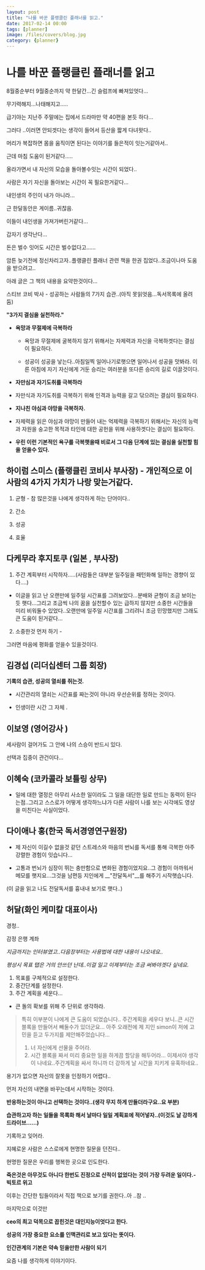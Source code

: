 ```yaml
---
layout: post
title: "나를 바꾼 플랭클린 플래너를 읽고."
date: 2017-02-14 00:00 
tags: [planner]
image: /files/covers/blog.jpg
category: {planner}
---
```


# 나를 바꾼 플랭클린 플래너를 읽고 

8월중순부터 9월중순까지 약 한달간...긴 슬럼프에 빠져있엇다...

무기력해지...나태해지고.....

급기야는 지난주 주말에는 집에서 드라마만 약 40편을 본듯 하다...

그러다 ..이러면 안되겟다는 생각이 들어서 등산을 짧게 다녀왓다..

머리가 복잡하면 몸을 움직이면 된다는 이야기를 들은적이 잇는거같아서..

근데 마침 도움이 된거같다.....

올라가면서 내 자신의 모습을 돌아볼수잇는 시간이 되었다..

사람은 자기 자신을 돌아보는 시간이 꼭 필요한거같다...

내인생의 주인이 내가 아니라...

근 한달동안은 게이름..귀찮음. 

이들이 내인생을 가져가버린거같다...

갑자기 생각난다...

돈은 벌수 잇어도 시간은 벌수없다고......

암튼 늦기전에 정신차리고자..플랭클린 플래너 관련 책을 한권 집었다..조금이나마 도움을 받으려고..

아래 글은 그 책의 내용을 요약한것이다...

스티브 코비 박사 - 성공하는 사람들의 7가지 습관..(아직 못읽엇음...독서목록에 올려둠)

__"3가지 결심을 실천하라."__ 

- __욕망과 무절제에 극복하라__

  - 욕망과 무절제에 굴복하지 않기 위해서는 자제력과 자신을 극복하겟다는 결심이 필요하다.

  - 성공이 성공을 낳는다..아침일찍 일어나기로햇으면 일어나서 성공을 맛봐라. 이른 아침에 자기 자신에게 거둔 승리는 여러분을 또다른 승리의 길로 이끌것이다.

- __자만심과 자기도취를 극복하라__

 - 자만식과 자기도취를 극복하기 위해 인격과 능력을 갈고 닦으려는 결심이 필요하다.

- __지나친 야심과 야망을 극복하자.__

 - 자제력을 읽은 야심과 야망이 만들어 내는 억제력을 극복하기 위해서는 자신의 능력과 자원을 숭고한 목적과 타인에 대한 공헌을 위해 사용하겟다는 결심이 필요하다.

- __우린 이런 기본적인 욕구를 극복햇을때 비로서 그 다음 단계에 있는 결심을 실천할 힘을 얻을수 있다.__

## 하이럼 스미스 (플랭클린 코비사 부사장) - 개인적으로 이사람의 4가지 가치가 나랑 맞는거같다.

1. 균형 - 참 많은것을 나에게 생각하게 하는 단어이다..

2. 간소

3. 성공

4. 효율

## 다케무라 후지토쿠 (일본 , 부사장)


1. 주간 계획부터 시작하자.....(사람들은 대부분 일주일을 패턴화해 일하는 경향이 있다....)

- 이글을 읽고 난 오랜만에 일주일 시간표를 그려보았다...분배와 균형이 조금 보이는듯 햇다...그리고 조금씩 나의 꿈을 실천할수 있는 급하지 않지만 소중한 시간들을 미리 비워둘수 있었다..오랜만에 일주일 시간표를 그리려니 조금 민망했지만 그래도 큰 도움이 된거같다...

2. 소중한것 먼저 하기 -

그러면 마음에 평화를 얻을수 있을것이다.


##  김경섭 (리더십센터 그룹 회장)

__기록의 습관, 성공의 열쇠를 쥐는것.__

- 시간관리의 열쇠는 시간표를 짜는것이 아니라 우선순위를 정하는 것이다.

- 인생이란 시간 그 자체 .

## 이보영 (영어강사 )

세사람이 걸어가도 그 안에 나의 스승이 반드시 있다.

선택과 집중이 관건이다...

## 이혜숙 (코카콜라 보틀링 상무)

- 일에 대한 열정은 아무리 사소한 일이라도 그 일을 대단한 일로 만드는 동력이 된다는점..그리고 스스로가 어떻게 생각하느냐가 다른 사람이 나를 보는 시각에도 영샹을 미친다는 사실이었다.

## 다이애나 홍(한국 독서경영연구원장)

- 제 자신이 이길수 없을것 같던 스트레스와 마음의 번뇌를 독서를 통해 극복한 아주 강렬한 경험이 잇습니다...

- 고통과 번뇌가 심장이 뛰는 충만함으로 변화된 경험이었지요..그 경험이 아까워서 메모를 햇지요...그것을 남편등 지인에게 __"전달독서"__를 해주기 시작햇습니다.

(이 글을 읽고 나도 전달독서를 흉내내 보기로 햇다..)

## 허달(화인 케미칼 대표이사)

경청..

감정 은행 계좌

_지금까지는 인터뷰였고..다음장부터는 사용법에 대한 내용이 나오네요.._

_평상시 목표 탭은 거의 안쓰던 난데..이걸 일고 이제부터는 조금 써봐야겟다 싶네요._

1. 목표를 구체적으로 설정한다.
2. 중간단계를 설정한다.
3. 주간 계획을 세운다...
 - 큰 돌의 확보를 위해 주 단위로 생각하라.
> 특히 이부분이 나에게 큰 도움이 되었습니다..
> 주간계획을 세우다 보니..큰 시간 블록을 만들어서 빼둘수가 있더군요...
> 아주 오래전에 제 지인 simon이 저에 고민을 듣고 두가지를 제안해주었습니다...
> 1. 너 자신에게 선물을 주어라.
> 2. 시간 블록을 짜서 미리 중요한 일을 하게끔 할당을 해두어라...
> 이제서야 생각이 나네요..주간계획을 싸서 하니까 더 강하게 날 시간을 지키게 유혹하네요..

용기가 없으면 자신의 잘못을 인정하기 어렵다..

먼저 자신의 내면을 바꾸는데서 시작하는 것이다.

__반응하는것이 아니고 선택하는 것이다..(생각 무지 하게 만들더라구요..요 부분)__

__습관하고자 하는 일들을 목록화 해서 날마다 일일 계획표에 적어넣자..(이것도 날 강하게 드라이브......)__

기록하고 잊어라.

지혜로운 사람은 스스로에게 현명한 질문을 던진다..

현명한 질문은 우리를 행복한 곳으로 인도한다.

__죽은것은 아무것도 아니다 한번도 진정으로 산적이 없었다는 것이 가장 두려운 일이다.- 빅토르 위고__

이후는 간단한 팁들이라서 직접 책으로 보기를 권한다..아 ..참 ..

마지막으로 이것만

__ceo의 최고 덕목으로 꼽힌것은 대인지능이엇다고 한다.__

__성공의 가장 중요한 요소를 인맥관리로 보고 있다는 뜻이다.__

__인간관계의 기본은 약속 믿을만한 사람이 되기__

요즘 나를 생각하게 이야기이다.


